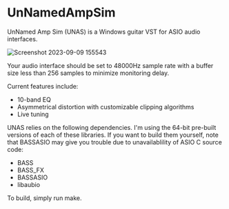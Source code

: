 # UnNamedAmpSim
UnNamed Amp Sim (UNAS) is a Windows guitar VST for ASIO audio interfaces.

![Screenshot 2023-09-09 155543](https://github.com/KDOsborne/UnNamedAmpSim/assets/34141764/5fdc5589-148e-4393-b5b1-8651d86cb0a1)

Your audio interface should be set to 48000Hz sample rate with a buffer size less than 256 samples to minimize monitoring delay. 
 
 Current features include:
  + 10-band EQ
  + Asymmetrical distortion with customizable clipping algorithms
  + Live tuning


UNAS relies on the following dependencies. I'm using the 64-bit pre-built versions of each of these libraries. If you want to build them yourself, note that BASSASIO may give you trouble due to unavailablility of ASIO C source code:
  + BASS
  + BASS_FX
  + BASSASIO
  + libaubio

To build, simply run make.
